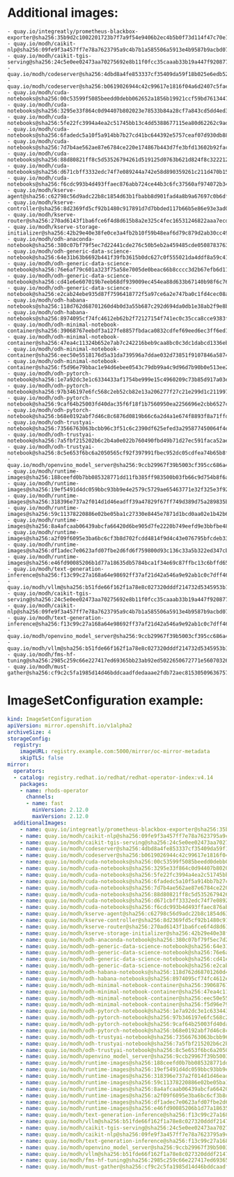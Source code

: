 # Additional images:
    - quay.io/integreatly/prometheus-blackbox-exporter@sha256:35b9d2c1002201723b7f7a9f54e9406b2ec4b5b0f73d114f47c70e15956103b5
    - quay.io/modh/caikit-nlp@sha256:09fe9f3a457ff7e78a7623795a9c4b7b1a585506a5913e4b9587b9acbd07deb7
    - quay.io/modh/caikit-tgis-serving@sha256:24c5e0ee02473aa70275692e8b11f0fcc35caaab33b19a447f920877cc704bac
    - quay.io/modh/codeserver@sha256:4dbd8a4fe853337cf35409da59f18b025e6edb52f65c254f2c8e64a311132006
    - quay.io/modh/codeserver@sha256:b0619026944c42c99617e1816f04a6d2407c5fae7ddb405332d549cdce69d469
    - quay.io/modh/cuda-notebooks@sha256:00c53599f5085beedd0debb062652a1856b19921ccf59bd76134471d24c3fa7d
    - quay.io/modh/cuda-notebooks@sha256:3295e33f864c0d94407b802023e78533b84a28cf7a843cd5dd4ed371d05ac365
    - quay.io/modh/cuda-notebooks@sha256:5fe22fc3994a4ea2c51745bb13c4dd5388677115ea80d62262c9adb80731e976
    - quay.io/modh/cuda-notebooks@sha256:6fadedc5a10f5a914bb7b27cd41bc644392e5757ceaf07d930db884112054265
    - quay.io/modh/cuda-notebooks@sha256:7d7b4ae562ae87e6784ce220e174867b443d7fe3bfd13602b92fac1dfed6d65c
    - quay.io/modh/cuda-notebooks@sha256:88d80821ff8c5d53526794261d519125d0763b621d824f8c3222127dab7b6cc8
    - quay.io/modh/cuda-notebooks@sha256:d671cbff3332edc74f7e089244a742e58d890359261c211d470b153dafc9aa0c
    - quay.io/modh/cuda-notebooks@sha256:f6cdc993b4d493ffaec876abb724ce44b3c6fc37560af974072b346e45ac1a3b
    - quay.io/modh/kserve-agent@sha256:c62798c56d9adc22b8c1854d63b1fbabb8d901fad4a8b9a67697c0b6df87cd26
    - quay.io/modh/kserve-controller@sha256:8d2369fd5cf92b1480c917891d7d7bbded117b66b5e86e93e3ad05714d227815
    - quay.io/modh/kserve-router@sha256:270ad6143f1ba6fce6f4d8d615b8a2e325c4fec16531246822aaa7ecd0f9e3c4
    - quay.io/modh/kserve-storage-initializer@sha256:42b29e40e38fe0ce3a4fb2b10f59b48eaf6d79c879d2ab30cc498fa09cc4ce05
    - quay.io/modh/odh-anaconda-notebook@sha256:380c07bf79f5ec7d22441cde276c50b5eb2a459485cde05087837639a566ae3d
    - quay.io/modh/odh-generic-data-science-notebook@sha256:64e31b63b6692b441f39fb3615b0dc627c0f555021da4ddf8a59c41f158b3a05
    - quay.io/modh/odh-generic-data-science-notebook@sha256:76e6af79c601a323f75a58e7005de0beac66b8cccc3d2b67efb6d11d85f0cfa1
    - quay.io/modh/odh-generic-data-science-notebook@sha256:cd41e6e607019b7eeb68df939009ec454ea88d633b67140b98f6c76c8a0a4851
    - quay.io/modh/odh-generic-data-science-notebook@sha256:e2cab24ebe935d87f7596418772f5a97ce6a2e747ba0c1fd4cec08a728e99403
    - quay.io/modh/odh-habana-notebooks@sha256:118d762d68701260d4b0d3a55b687c292d694da0db1e38ab2f9e8b848f61c9a7
    - quay.io/modh/odh-habana-notebooks@sha256:8974095cf74fc4612eb62b2f72127154f741ec0c35cca8cce9383fff12de6dcc
    - quay.io/modh/odh-minimal-notebook-container@sha256:39068767eebdf3a127fe8857fbdaca0832cdfef69eed6ec3ff6ed1858029420f
    - quay.io/modh/odh-minimal-notebook-container@sha256:47ea4c11324b652e7ab7c242216beb9caa8bc0c3dc1dabcd1336eb2eee8e985d
    - quay.io/modh/odh-minimal-notebook-container@sha256:eec50e5518176d5a31da739596a7ddae032d73851f9107846a587442ebd10a82
    - quay.io/modh/odh-minimal-notebook-container@sha256:f5d96e79bbac1e94d6ebee0543c79db99a4c9d96d7b90b0e513ee249ca567828
    - quay.io/modh/odh-pytorch-notebook@sha256:1e7a92dc3e1c6334433af1754be999e15c4960209c73b85d917a03e747166a4f
    - quay.io/modh/odh-pytorch-notebook@sha256:97b346197e6fc568c2eb52cb82e13a206277f27c21e299d1c211997f140f638b
    - quay.io/modh/odh-pytorch-notebook@sha256:9caf64b25003fd40dac35f6f18f1b7560950ea2256696e2cbb6527c4e774c3c7
    - quay.io/modh/odh-pytorch-notebook@sha256:b68e0192abf7d46c8c6876d0819b66c6a2d4a1e674f8893f8a71ffdcba96866c
    - quay.io/modh/odh-trustyai-notebook@sha256:73566763063bcbb96c3f51c6c2390df625efed3a295877450064f4ea43723950
    - quay.io/modh/odh-trustyai-notebook@sha256:7a5fbf215202b6c2b4a0e022b760490fbd49b71d27ec591faca52ae7c1bbcb41
    - quay.io/modh/odh-trustyai-notebook@sha256:8c5e653f6bc6a2050565cf92f397991fbec952dc05cdfea74b65b8fd3047c9d4
    - quay.io/modh/openvino_model_server@sha256:9ccb29967f39b5003cf395cc686a443d288869578db15d0d37ed8ebbeba19375
    - quay.io/modh/runtime-images@sha256:188ceefd0b7bb085328771dd11fb385ff983500b03fb66c9d754b8f6a4d9050a
    - quay.io/modh/runtime-images@sha256:19ef5491d4dc059bbc93bb9e4e2579c5729ae65463771e32f325e3f925ac8363
    - quay.io/modh/runtime-images@sha256:318396e737a2f014d1d46eadff39a47829f67ff749d389d75a289835bfa86c98
    - quay.io/modh/runtime-images@sha256:59c11378220886e02be05ba1c27330e8445e7871d1bcd0aa02e1b42b648381c1
    - quay.io/modh/runtime-images@sha256:8a4afcaab06439abcfa66420d6be905d7fe2220b749eefd9e3bbfbe4884e9d1e
    - quay.io/modh/runtime-images@sha256:a2f09f6095e3ba6bc6cf3b8d702fcdd4814f9d4c43e076795bfcdeb334ef9978
    - quay.io/modh/runtime-images@sha256:df1adec7e0623afd07fbe2d6fd6f759800d93c136c33a5b322ed347cbbbd70aa
    - quay.io/modh/runtime-images@sha256:e46fd90085206b1d77a18635db5784bca1f34e69c87ffbc13c6bffd65fd3c9d5
    - quay.io/modh/text-generation-inference@sha256:f13c99c27a168a64e98692ff37af21d42a546a9e92ab1c0c7dff463419564f2a
    - quay.io/modh/vllm@sha256:b51fde66f162f1a78e8c027320dddf214732d5345953b1599a84fe0f0168c619
    - quay.io/modh/caikit-tgis-serving@sha256:24c5e0ee02473aa70275692e8b11f0fcc35caaab33b19a447f920877cc704bac
    - quay.io/modh/caikit-nlp@sha256:09fe9f3a457ff7e78a7623795a9c4b7b1a585506a5913e4b9587b9acbd07deb7
    - quay.io/modh/text-generation-inference@sha256:f13c99c27a168a64e98692ff37af21d42a546a9e92ab1c0c7dff463419564f2a
    - quay.io/modh/openvino_model_server@sha256:9ccb29967f39b5003cf395cc686a443d288869578db15d0d37ed8ebbeba19375
    - quay.io/modh/vllm@sha256:b51fde66f162f1a78e8c027320dddf214732d5345953b1599a84fe0f0168c619
    - quay.io/modh/fms-hf-tuning@sha256:2985c259c66e227417ed69365bb23ab92ed5022650672771e56070326b21d5f4
    - quay.io/modh/must-gather@sha256:cf9c2c5fa1985d14d46bddcaadfdedaaae2fdb72aec8153050963675794f06e3




# ImageSetConfiguration example:
```yaml
kind: ImageSetConfiguration
apiVersion: mirror.openshift.io/v1alpha2
archiveSize: 4
storageConfig:
  registry: 
    imageURL: registry.example.com:5000/mirror/oc-mirror-metadata
    skipTLS: false                       
mirror:
  operators:
  - catalog: registry.redhat.io/redhat/redhat-operator-index:v4.14
    packages:
    - name: rhods-operator
      channels:
      - name: fast
        minVersion: 2.12.0
        maxVersion: 2.12.0
  additionalImages:   
    - name: quay.io/integreatly/prometheus-blackbox-exporter@sha256:35b9d2c1002201723b7f7a9f54e9406b2ec4b5b0f73d114f47c70e15956103b5
    - name: quay.io/modh/caikit-nlp@sha256:09fe9f3a457ff7e78a7623795a9c4b7b1a585506a5913e4b9587b9acbd07deb7
    - name: quay.io/modh/caikit-tgis-serving@sha256:24c5e0ee02473aa70275692e8b11f0fcc35caaab33b19a447f920877cc704bac
    - name: quay.io/modh/codeserver@sha256:4dbd8a4fe853337cf35409da59f18b025e6edb52f65c254f2c8e64a311132006
    - name: quay.io/modh/codeserver@sha256:b0619026944c42c99617e1816f04a6d2407c5fae7ddb405332d549cdce69d469
    - name: quay.io/modh/cuda-notebooks@sha256:00c53599f5085beedd0debb062652a1856b19921ccf59bd76134471d24c3fa7d
    - name: quay.io/modh/cuda-notebooks@sha256:3295e33f864c0d94407b802023e78533b84a28cf7a843cd5dd4ed371d05ac365
    - name: quay.io/modh/cuda-notebooks@sha256:5fe22fc3994a4ea2c51745bb13c4dd5388677115ea80d62262c9adb80731e976
    - name: quay.io/modh/cuda-notebooks@sha256:6fadedc5a10f5a914bb7b27cd41bc644392e5757ceaf07d930db884112054265
    - name: quay.io/modh/cuda-notebooks@sha256:7d7b4ae562ae87e6784ce220e174867b443d7fe3bfd13602b92fac1dfed6d65c
    - name: quay.io/modh/cuda-notebooks@sha256:88d80821ff8c5d53526794261d519125d0763b621d824f8c3222127dab7b6cc8
    - name: quay.io/modh/cuda-notebooks@sha256:d671cbff3332edc74f7e089244a742e58d890359261c211d470b153dafc9aa0c
    - name: quay.io/modh/cuda-notebooks@sha256:f6cdc993b4d493ffaec876abb724ce44b3c6fc37560af974072b346e45ac1a3b
    - name: quay.io/modh/kserve-agent@sha256:c62798c56d9adc22b8c1854d63b1fbabb8d901fad4a8b9a67697c0b6df87cd26
    - name: quay.io/modh/kserve-controller@sha256:8d2369fd5cf92b1480c917891d7d7bbded117b66b5e86e93e3ad05714d227815
    - name: quay.io/modh/kserve-router@sha256:270ad6143f1ba6fce6f4d8d615b8a2e325c4fec16531246822aaa7ecd0f9e3c4
    - name: quay.io/modh/kserve-storage-initializer@sha256:42b29e40e38fe0ce3a4fb2b10f59b48eaf6d79c879d2ab30cc498fa09cc4ce05
    - name: quay.io/modh/odh-anaconda-notebook@sha256:380c07bf79f5ec7d22441cde276c50b5eb2a459485cde05087837639a566ae3d
    - name: quay.io/modh/odh-generic-data-science-notebook@sha256:64e31b63b6692b441f39fb3615b0dc627c0f555021da4ddf8a59c41f158b3a05
    - name: quay.io/modh/odh-generic-data-science-notebook@sha256:76e6af79c601a323f75a58e7005de0beac66b8cccc3d2b67efb6d11d85f0cfa1
    - name: quay.io/modh/odh-generic-data-science-notebook@sha256:cd41e6e607019b7eeb68df939009ec454ea88d633b67140b98f6c76c8a0a4851
    - name: quay.io/modh/odh-generic-data-science-notebook@sha256:e2cab24ebe935d87f7596418772f5a97ce6a2e747ba0c1fd4cec08a728e99403
    - name: quay.io/modh/odh-habana-notebooks@sha256:118d762d68701260d4b0d3a55b687c292d694da0db1e38ab2f9e8b848f61c9a7
    - name: quay.io/modh/odh-habana-notebooks@sha256:8974095cf74fc4612eb62b2f72127154f741ec0c35cca8cce9383fff12de6dcc
    - name: quay.io/modh/odh-minimal-notebook-container@sha256:39068767eebdf3a127fe8857fbdaca0832cdfef69eed6ec3ff6ed1858029420f
    - name: quay.io/modh/odh-minimal-notebook-container@sha256:47ea4c11324b652e7ab7c242216beb9caa8bc0c3dc1dabcd1336eb2eee8e985d
    - name: quay.io/modh/odh-minimal-notebook-container@sha256:eec50e5518176d5a31da739596a7ddae032d73851f9107846a587442ebd10a82
    - name: quay.io/modh/odh-minimal-notebook-container@sha256:f5d96e79bbac1e94d6ebee0543c79db99a4c9d96d7b90b0e513ee249ca567828
    - name: quay.io/modh/odh-pytorch-notebook@sha256:1e7a92dc3e1c6334433af1754be999e15c4960209c73b85d917a03e747166a4f
    - name: quay.io/modh/odh-pytorch-notebook@sha256:97b346197e6fc568c2eb52cb82e13a206277f27c21e299d1c211997f140f638b
    - name: quay.io/modh/odh-pytorch-notebook@sha256:9caf64b25003fd40dac35f6f18f1b7560950ea2256696e2cbb6527c4e774c3c7
    - name: quay.io/modh/odh-pytorch-notebook@sha256:b68e0192abf7d46c8c6876d0819b66c6a2d4a1e674f8893f8a71ffdcba96866c
    - name: quay.io/modh/odh-trustyai-notebook@sha256:73566763063bcbb96c3f51c6c2390df625efed3a295877450064f4ea43723950
    - name: quay.io/modh/odh-trustyai-notebook@sha256:7a5fbf215202b6c2b4a0e022b760490fbd49b71d27ec591faca52ae7c1bbcb41
    - name: quay.io/modh/odh-trustyai-notebook@sha256:8c5e653f6bc6a2050565cf92f397991fbec952dc05cdfea74b65b8fd3047c9d4
    - name: quay.io/modh/openvino_model_server@sha256:9ccb29967f39b5003cf395cc686a443d288869578db15d0d37ed8ebbeba19375
    - name: quay.io/modh/runtime-images@sha256:188ceefd0b7bb085328771dd11fb385ff983500b03fb66c9d754b8f6a4d9050a
    - name: quay.io/modh/runtime-images@sha256:19ef5491d4dc059bbc93bb9e4e2579c5729ae65463771e32f325e3f925ac8363
    - name: quay.io/modh/runtime-images@sha256:318396e737a2f014d1d46eadff39a47829f67ff749d389d75a289835bfa86c98
    - name: quay.io/modh/runtime-images@sha256:59c11378220886e02be05ba1c27330e8445e7871d1bcd0aa02e1b42b648381c1
    - name: quay.io/modh/runtime-images@sha256:8a4afcaab06439abcfa66420d6be905d7fe2220b749eefd9e3bbfbe4884e9d1e
    - name: quay.io/modh/runtime-images@sha256:a2f09f6095e3ba6bc6cf3b8d702fcdd4814f9d4c43e076795bfcdeb334ef9978
    - name: quay.io/modh/runtime-images@sha256:df1adec7e0623afd07fbe2d6fd6f759800d93c136c33a5b322ed347cbbbd70aa
    - name: quay.io/modh/runtime-images@sha256:e46fd90085206b1d77a18635db5784bca1f34e69c87ffbc13c6bffd65fd3c9d5
    - name: quay.io/modh/text-generation-inference@sha256:f13c99c27a168a64e98692ff37af21d42a546a9e92ab1c0c7dff463419564f2a
    - name: quay.io/modh/vllm@sha256:b51fde66f162f1a78e8c027320dddf214732d5345953b1599a84fe0f0168c619
    - name: quay.io/modh/caikit-tgis-serving@sha256:24c5e0ee02473aa70275692e8b11f0fcc35caaab33b19a447f920877cc704bac
    - name: quay.io/modh/caikit-nlp@sha256:09fe9f3a457ff7e78a7623795a9c4b7b1a585506a5913e4b9587b9acbd07deb7
    - name: quay.io/modh/text-generation-inference@sha256:f13c99c27a168a64e98692ff37af21d42a546a9e92ab1c0c7dff463419564f2a
    - name: quay.io/modh/openvino_model_server@sha256:9ccb29967f39b5003cf395cc686a443d288869578db15d0d37ed8ebbeba19375
    - name: quay.io/modh/vllm@sha256:b51fde66f162f1a78e8c027320dddf214732d5345953b1599a84fe0f0168c619
    - name: quay.io/modh/fms-hf-tuning@sha256:2985c259c66e227417ed69365bb23ab92ed5022650672771e56070326b21d5f4
    - name: quay.io/modh/must-gather@sha256:cf9c2c5fa1985d14d46bddcaadfdedaaae2fdb72aec8153050963675794f06e3



```
